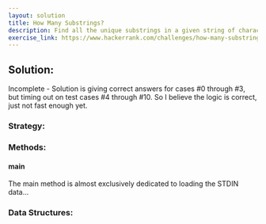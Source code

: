 ```yaml
---
layout: solution
title: How Many Substrings?
description: Find all the unique substrings in a given string of characters.
exercise_link: https://www.hackerrank.com/challenges/how-many-substrings
---
```

## Solution:
Incomplete - Solution is giving correct answers for cases #0 through #3, but timing out on test cases #4 through #10. So I believe the logic is correct, just not fast enough yet.
### Strategy:

### Methods:
#### main
The main method is almost exclusively dedicated to loading the STDIN data...

### Data Structures:
